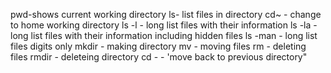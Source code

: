 pwd-shows current working directory
ls- list files in directory
cd~ - change to home working directory
ls -l - long list files with their information
ls -la - long list files with their information including hidden files
ls -man - long list files digits only
mkdir - making directory
mv - moving files
rm - deleting files
rmdir - deleteing directory
cd - - 'move back to previous directory"
